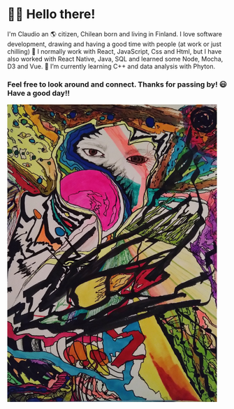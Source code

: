 # 🙋‍♂️ Hello there!

I'm Claudio an 🌎 citizen, Chilean born and living in Finland. I love software development, drawing and having a good time with people (at work or just chilling)
🔭 I normally work with React, JavaScript, Css and Html, but I have also worked with React Native, Java, SQL and learned some Node, Mocha, D3 and Vue.
🌱 I’m currently learning C++ and data analysis with Phyton.

### Feel free to look around and connect. Thanks for passing by! 😃 </br> Have a good day!!

<img src="https://github.com/Claudiferock/Claudiferock/blob/master/IMG_20181109_090457_295(2).jpg" alt="drawing" width="480">

<!--
**Claudiferock/Claudiferock** is a ✨ _special_ ✨ repository because its `README.md` (this file) appears on your GitHub profile.

Here are some ideas to get you started:

- 🔭 I’m currently working on ...
- 🌱 I’m currently learning ...
- 👯 I’m looking to collaborate on ...
- 🤔 I’m looking for help with ...
- 💬 Ask me about ...
- 📫 How to reach me: ...
- 😄 Pronouns: ...
- ⚡ Fun fact: ...
-->
